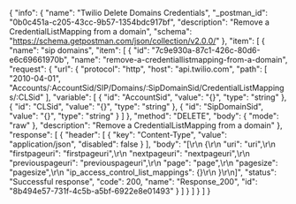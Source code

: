 {
  "info": {
    "name": "Twilio Delete Domains Credentials",
    "_postman_id": "0b0c451a-c205-43cc-9b57-1354bdc917bf",
    "description": "Remove a CredentialListMapping from a domain",
    "schema": "https://schema.getpostman.com/json/collection/v2.0.0/"
  },
  "item": [
    {
      "name": "sip domains",
      "item": [
        {
          "id": "7c9e930a-87c1-426c-80d6-e6c69661970b",
          "name": "remove-a-credentiallistmapping-from-a-domain",
          "request": {
            "url": {
              "protocol": "http",
              "host": "api.twilio.com",
              "path": [
                "2010-04-01",
                "Accounts/:AccountSid/SIP/Domains/:SipDomainSid/CredentialListMappings/:CLSid"
              ],
              "variable": [
                {
                  "id": "AccountSid",
                  "value": "{}",
                  "type": "string"
                },
                {
                  "id": "CLSid",
                  "value": "{}",
                  "type": "string"
                },
                {
                  "id": "SipDomainSid",
                  "value": "{}",
                  "type": "string"
                }
              ]
            },
            "method": "DELETE",
            "body": {
              "mode": "raw"
            },
            "description": "Remove a CredentialListMapping from a domain"
          },
          "response": [
            {
              "header": [
                {
                  "key": "Content-Type",
                  "value": "application/json",
                  "disabled": false
                }
              ],
              "body": "[\r\n  {\r\n    \"uri\": \"uri\",\r\n    \"firstpageuri\": \"firstpageuri\",\r\n    \"nextpageuri\": \"nextpageuri\",\r\n    \"previouspageuri\": \"previouspageuri\",\r\n    \"page\": \"page\",\r\n    \"pagesize\": \"pagesize\",\r\n    \"ip_access_control_list_mappings\": {}\r\n  }\r\n]",
              "status": "Successful response",
              "code": 200,
              "name": "Response_200",
              "id": "8b494e57-731f-4c5b-a5bf-6922e8e01493"
            }
          ]
        }
      ]
    }
  ]
}